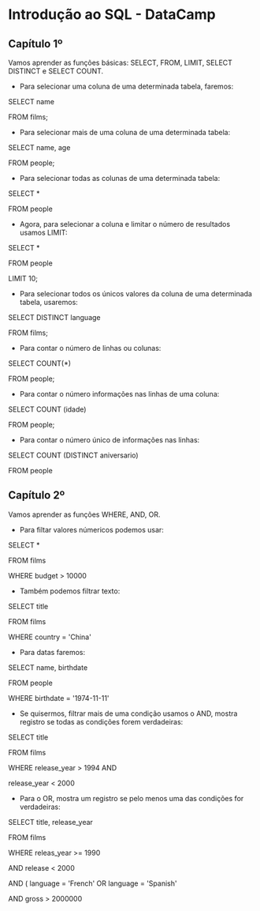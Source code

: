 # Introdução ao SQL - DataCamp

## Capítulo 1º

Vamos aprender as funções básicas: SELECT, FROM, LIMIT, SELECT DISTINCT e SELECT COUNT.

- Para selecionar uma coluna de uma determinada tabela, faremos:

SELECT name

FROM films;

- Para selecionar mais de uma coluna de uma determinada tabela:

SELECT name, age

FROM  people;

- Para selecionar todas as colunas de uma determinada tabela: 

SELECT *

FROM people

- Agora, para selecionar a coluna e limitar o número de resultados usamos LIMIT:

SELECT *

FROM people

LIMIT 10;

- Para selecionar todos os únicos valores da coluna de uma determinada tabela, usaremos:

SELECT DISTINCT language

FROM films;

- Para contar o número de linhas ou colunas:

SELECT COUNT(*) 

FROM people;

- Para contar o número informações nas linhas de uma coluna:

SELECT COUNT (idade)

FROM people;

- Para contar o número único de informações nas linhas:

SELECT COUNT (DISTINCT aniversario)

FROM people

## Capítulo 2º

Vamos aprender as funções WHERE, AND, OR.

- Para filtar valores númericos podemos usar:

SELECT *

FROM films

WHERE budget > 10000

- Também podemos filtrar texto:

SELECT title

FROM films

WHERE country = 'China'

- Para datas faremos:

SELECT name, birthdate

FROM people

WHERE birthdate = '1974-11-11'

- Se quisermos, filtrar mais de uma condição usamos o AND, mostra registro se todas as condições forem verdadeiras:

SELECT title

FROM films

WHERE release_year > 1994 AND 

release_year < 2000

- Para o OR, mostra um registro se pelo menos uma das condições for verdadeiras:

SELECT title, release_year

FROM films

WHERE releas_year >= 1990 

AND release < 2000

AND ( language = 'French' OR language = 'Spanish'

AND gross > 2000000




